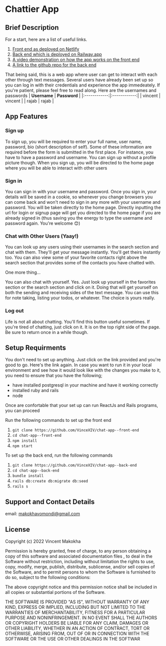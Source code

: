 # Chattier App

## Brief Description
For a start, here are a list of useful links.
1. [Front end as deployed on Netlify](https://main--euphonious-cannoli-496c7f.netlify.app)
2. [Back end which is deployed on Railway.app](https://chat-app-back-end-production.up.railway.app)
3. [A video demonstration on how the app works on the front end](https://drive.google.com/file/d/1QC1sDezkolYe-ZP2r00G34jbyk__3NwF/view?usp=sharing)
4. [A link to the github repo for the back end](https://github.com/VinceXIV/chat-app--back-end)

That being said, this is a web app where user can get to interact with each other through text messages. Several users have already been set up so you can log in with their credentials and experience the app immedeately. If you're patient, please feel free to read along. Here are the usernames and passwords
| **Username** | **Password** |
|:------------:|:------------:|
|  vincent     | vincent      |
|  rajab       |   rajab      |

## App Features

### Sign up
To sign up, you will be required to enter your full name, user name, password, bio (short description of self). Some of these information are required before the form is submitted in the first place. For instance, you have to have a password and username. You can sign up without a profile picture though. When you sign up, you will be directed to the home page where you will be able to interact with other users

### Sign in
You can sign in with your username and password. Once you sign in, your details will be saved in a cookie, so whenever you change browsers you can come back and won't need to sign in any more with your username and password. You will be taken directly to the home page. Directly inputting the url for login or signup page will get you directed to the home page if you are already signed in (thus saving you the energy to type the username and password again. You're welcome 😊)

### Chat with Other Users (Yaay!)
You can look up any users using their usernames in the search section and chat with them. They'll get your message instantly. You'll get theirs instantly too. You can also view some of your favorite contacts right above the search section that provides some of the contacts you have chatted with.

One more thing...

You can also chat with yourself. Yes. Just look up yourself in the favorites section or the search section and click on it. Doing that will get yourself on both the sending and receiving sides of the text message. You can use this for note taking, listing your todos, or whatever. The choice is yours really.

### Log out
Life is not all about chatting. You'll find this button useful sometimes. If you're tired of chatting, just click on it. It is on the top right side of the page. Be sure to return once in a while though.

## Setup Requirments
You don't need to set up anything. Just click on the link provided and you're good to go. Here's the link again. In case you want to run it in your local environment and see how it would look like with the changes you make to it, you need to ensure that you have the following;
- have installed postgresql in your machine and have it working correctly
- installed ruby and rails
- node

Once are confortable that your set up can run ReactJs and Rails programs, you can proceed

Run the following commands to set up the front end
1.  `git clone https://github.com/VinceXIV/chat-app--front-end`
2.  `cd chat-app--front-end`
3.  `npm install`
4.  `npm start`

To set up the back end, run the following commands
1.  `git clone https://github.com/VinceXIV/chat-app--back-end`
2.  `cd chat-app--back-end`
3.  `bundle install`
4.  `rails db:create db:migrate db:seed`
4.  `rails s`

## Support and Contact Details
email: makokhavomondi@gmail.com

## License
Copyright (c) 2022 Vincent Makokha

Permission is hereby granted, free of charge, to any person obtaining a copy of this software and associated documentation files , to deal in the Software without restriction, including without limitation the rights to use, copy, modify, merge, publish, distribute, sublicense, and/or sell copies of the Software, and to permit persons to whom the Software is furnished to do so, subject to the following conditions:

The above copyright notice and this permission notice shall be included in all copies or substantial portions of the Software.

THE SOFTWARE IS PROVIDED "AS IS", WITHOUT WARRANTY OF ANY KIND, EXPRESS OR IMPLIED, INCLUDING BUT NOT LIMITED TO THE WARRANTIES OF MERCHANTABILITY, FITNESS FOR A PARTICULAR PURPOSE AND NONINFRINGEMENT. IN NO EVENT SHALL THE AUTHORS OR COPYRIGHT HOLDERS BE LIABLE FOR ANY CLAIM, DAMAGES OR OTHER LIABILITY, WHETHER IN AN ACTION OF CONTRACT, TORT OR OTHERWISE, ARISING FROM, OUT OF OR IN CONNECTION WITH THE SOFTWARE OR THE USE OR OTHER DEALINGS IN THE SOFTWAR
